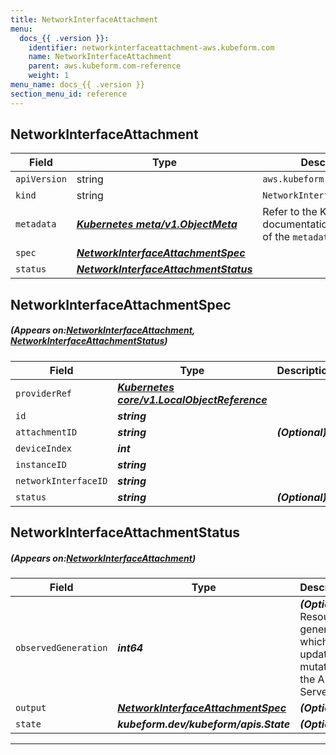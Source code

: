 ```yaml
---
title: NetworkInterfaceAttachment
menu:
  docs_{{ .version }}:
    identifier: networkinterfaceattachment-aws.kubeform.com
    name: NetworkInterfaceAttachment
    parent: aws.kubeform.com-reference
    weight: 1
menu_name: docs_{{ .version }}
section_menu_id: reference
---
```


## NetworkInterfaceAttachment
| Field | Type | Description |
| ------ | ----- | ----------- |
| `apiVersion` | string | `aws.kubeform.com/v1alpha1` |
|    `kind` | string | `NetworkInterfaceAttachment` |
| `metadata` | ***[Kubernetes meta/v1.ObjectMeta](https://kubernetes.io/docs/reference/generated/kubernetes-api/v1.13/#objectmeta-v1-meta)***|Refer to the Kubernetes API documentation for the fields of the `metadata` field.|
| `spec` | ***[NetworkInterfaceAttachmentSpec](#NetworkInterfaceAttachmentSpec)***||
| `status` | ***[NetworkInterfaceAttachmentStatus](#NetworkInterfaceAttachmentStatus)***||
## NetworkInterfaceAttachmentSpec
##### (Appears on:[NetworkInterfaceAttachment](#NetworkInterfaceAttachment), [NetworkInterfaceAttachmentStatus](#NetworkInterfaceAttachmentStatus))
| Field | Type | Description |
| ------ | ----- | ----------- |
| `providerRef` | ***[Kubernetes core/v1.LocalObjectReference](https://kubernetes.io/docs/reference/generated/kubernetes-api/v1.13/#localobjectreference-v1-core)***||
| `id` | ***string***||
| `attachmentID` | ***string***| ***(Optional)*** |
| `deviceIndex` | ***int***||
| `instanceID` | ***string***||
| `networkInterfaceID` | ***string***||
| `status` | ***string***| ***(Optional)*** |
## NetworkInterfaceAttachmentStatus
##### (Appears on:[NetworkInterfaceAttachment](#NetworkInterfaceAttachment))
| Field | Type | Description |
| ------ | ----- | ----------- |
| `observedGeneration` | ***int64***| ***(Optional)*** Resource generation, which is updated on mutation by the API Server.|
| `output` | ***[NetworkInterfaceAttachmentSpec](#NetworkInterfaceAttachmentSpec)***| ***(Optional)*** |
| `state` | ***kubeform.dev/kubeform/apis.State***| ***(Optional)*** |
---
